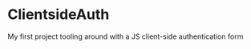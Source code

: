 ClientsideAuth
==============

My first project tooling around with a JS client-side authentication form
